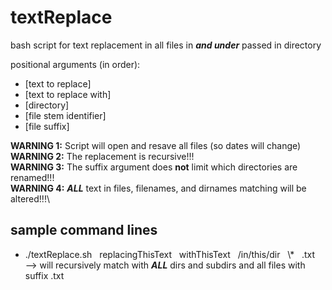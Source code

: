 # textReplace
bash script for text replacement in all files in ***and under*** passed in directory

positional arguments (in order):
  - [text to replace]
  - [text to replace with]
  - [directory]
  - [file stem identifier]
  - [file suffix]

**WARNING 1:** Script will open and resave all files (so dates will change)\
**WARNING 2:** The replacement is recursive!!!\
**WARNING 3:** The suffix argument does **not** limit which directories are renamed!!!\
**WARNING 4:** ***ALL*** text in files, filenames, and dirnames matching will be altered!!!\

sample command lines
---------------------
- ./textReplace.sh &nbsp; replacingThisText &nbsp; withThisText &nbsp; /in/this/dir &nbsp; \\* &nbsp; .txt\
    --> will recursively match with ***ALL*** dirs and subdirs and all files with suffix .txt

